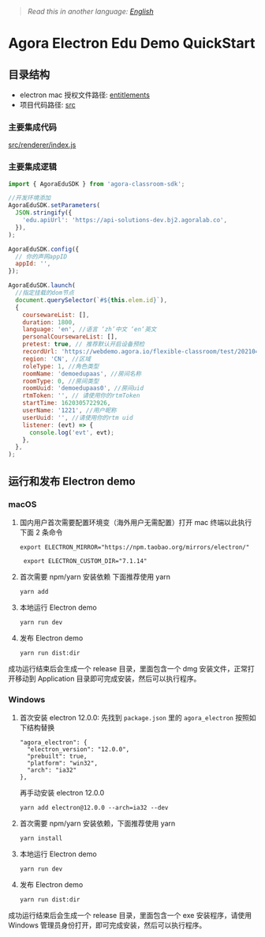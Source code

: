 > _Read this in another language: [English](README.md)_

# Agora Electron Edu Demo QuickStart

## 目录结构

- electron mac 授权文件路径: [entitlements](./entitlements)
- 项目代码路径: [src](./src)

### 主要集成代码

[src/renderer/index.js](./src/renderer/index.js)

### 主要集成逻辑

```javascript
import { AgoraEduSDK } from 'agora-classroom-sdk';

//开发环境添加
AgoraEduSDK.setParameters(
  JSON.stringify({
    'edu.apiUrl': 'https://api-solutions-dev.bj2.agoralab.co',
  }),
);

AgoraEduSDK.config({
  // 你的声网appID
  appId: '',
});

AgoraEduSDK.launch(
  //指定挂载的dom节点
  document.querySelector(`#${this.elem.id}`),
  {
    coursewareList: [],
    duration: 1800,
    language: 'en', //语言 ‘zh’中文 ‘en‘英文
    personalCoursewareList: [],
    pretest: true, // 推荐默认开启设备预检
    recordUrl: 'https://webdemo.agora.io/flexible-classroom/test/20210428_811/#/record',
    region: 'CN', //区域
    roleType: 1, //角色类型
    roomName: 'demoedupaas', //房间名称
    roomType: 0, //房间类型
    roomUuid: 'demoedupaas0', //房间uid
    rtmToken: '', // 请使用你的rtmToken
    startTime: 1620305722926,
    userName: '1221', //用户昵称
    userUuid: '', //请使用你的rtm uid
    listener: (evt) => {
      console.log('evt', evt);
    },
  },
);
```

## 运行和发布 Electron demo

### macOS

1. 国内用户首次需要配置环境变（海外用户无需配置）打开 mac 终端以此执行下面 2 条命令
   ```
   export ELECTRON_MIRROR="https://npm.taobao.org/mirrors/electron/"
   ```
   ```
    export ELECTRON_CUSTOM_DIR="7.1.14"
   ```
2. 首次需要 npm/yarn 安装依赖 下面推荐使用 yarn

   ```
   yarn add
   ```

3. 本地运行 Electron demo

   ```
   yarn run dev
   ```

4. 发布 Electron demo

   ```
   yarn run dist:dir
   ```

成功运行结束后会生成一个 release 目录，里面包含一个 dmg 安装文件，正常打开移动到 Application 目录即可完成安装，然后可以执行程序。

### Windows

1. 首次安装 electron 12.0.0: 先找到 `package.json` 里的 `agora_electron` 按照如下结构替换
   ```
   "agora_electron": {
     "electron_version": "12.0.0",
     "prebuilt": true,
     "platform": "win32",
     "arch": "ia32"
   },
   ```
   再手动安装 electron 12.0.0
   ```
   yarn add electron@12.0.0 --arch=ia32 --dev
   ```
2. 首次需要 npm/yarn 安装依赖，下面推荐使用 yarn

   ```
   yarn install
   ```

3. 本地运行 Electron demo

   ```
   yarn run dev
   ```

4. 发布 Electron demo

   ```
   yarn run dist:dir
   ```

成功运行结束后会生成一个 release 目录，里面包含一个 exe 安装程序，请使用 Windows 管理员身份打开，即可完成安装，然后可以执行程序。
